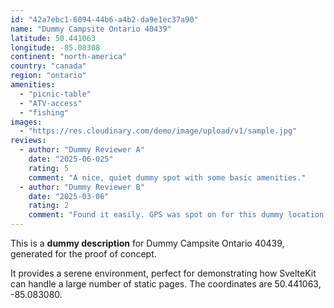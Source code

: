 ```yaml
---
id: "42a7ebc1-6094-44b6-a4b2-da9e1ec37a90"
name: "Dummy Campsite Ontario 40439"
latitude: 50.441063
longitude: -85.08308
continent: "north-america"
country: "canada"
region: "ontario"
amenities:
  - "picnic-table"
  - "ATV-access"
  - "fishing"
images:
  - "https://res.cloudinary.com/demo/image/upload/v1/sample.jpg"
reviews:
  - author: "Dummy Reviewer A"
    date: "2025-06-025"
    rating: 5
    comment: "A nice, quiet dummy spot with some basic amenities."
  - author: "Dummy Reviewer B"
    date: "2025-03-06"
    rating: 2
    comment: "Found it easily. GPS was spot on for this dummy location."
---
```


This is a **dummy description** for Dummy Campsite Ontario 40439, generated for the proof of concept.

It provides a serene environment, perfect for demonstrating how SvelteKit can handle a large number of static pages. The coordinates are 50.441063, -85.083080.
